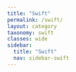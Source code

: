 ```yaml
---
title: "Swift"
permalink: /swift/
layout: category
taxonomy: swift
classes: wide
sidebar:
  title: "Swift"
  nav: sidebar-swift
---
```

